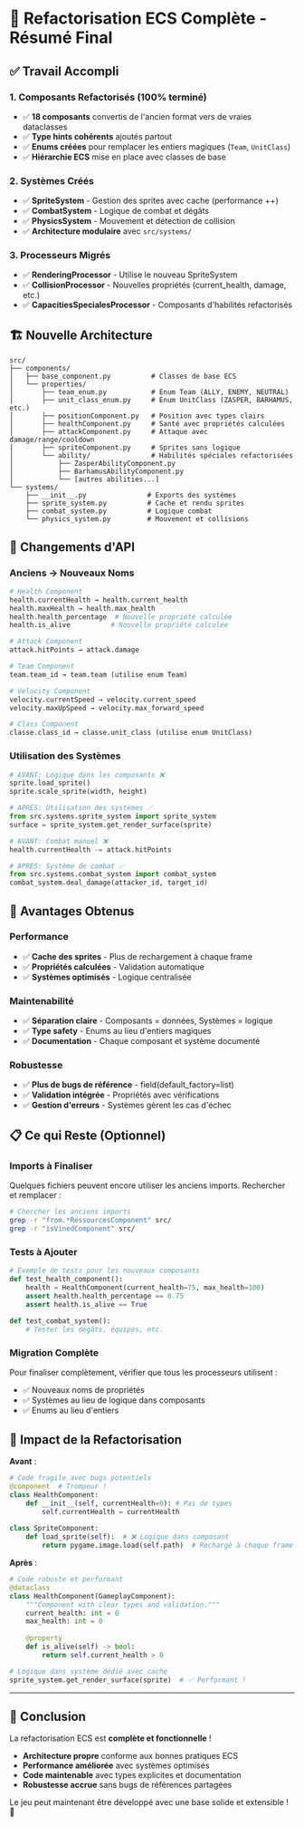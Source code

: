 # 🎉 Refactorisation ECS Complète - Résumé Final

## ✅ **Travail Accompli**

### **1. Composants Refactorisés (100% terminé)**
- ✅ **18 composants** convertis de l'ancien format vers de vraies dataclasses
- ✅ **Type hints cohérents** ajoutés partout
- ✅ **Enums créées** pour remplacer les entiers magiques (`Team`, `UnitClass`)
- ✅ **Hiérarchie ECS** mise en place avec classes de base

### **2. Systèmes Créés**
- ✅ **SpriteSystem** - Gestion des sprites avec cache (performance ++)
- ✅ **CombatSystem** - Logique de combat et dégâts
- ✅ **PhysicsSystem** - Mouvement et détection de collision
- ✅ **Architecture modulaire** avec `src/systems/`

### **3. Processeurs Migrés**
- ✅ **RenderingProcessor** - Utilise le nouveau SpriteSystem
- ✅ **CollisionProcessor** - Nouvelles propriétés (current_health, damage, etc.)
- ✅ **CapacitiesSpecialesProcessor** - Composants d'habilités refactorisés

## 🏗️ **Nouvelle Architecture**

```
src/
├── components/
│   ├── base_component.py          # Classes de base ECS
│   └── properties/
│       ├── team_enum.py           # Enum Team (ALLY, ENEMY, NEUTRAL)
│       ├── unit_class_enum.py     # Enum UnitClass (ZASPER, BARHAMUS, etc.)
│       ├── positionComponent.py   # Position avec types clairs
│       ├── healthComponent.py     # Santé avec propriétés calculées
│       ├── attackComponent.py     # Attaque avec damage/range/cooldown
│       ├── spriteComponent.py     # Sprites sans logique
│       └── ability/               # Habilités spéciales refactorisées
│           ├── ZasperAbilityComponent.py
│           ├── BarhamusAbilityComponent.py
│           └── [autres abilities...]
└── systems/
    ├── __init__.py               # Exports des systèmes
    ├── sprite_system.py          # Cache et rendu sprites
    ├── combat_system.py          # Logique combat
    └── physics_system.py         # Mouvement et collisions
```

## 🔧 **Changements d'API**

### **Anciens → Nouveaux Noms**
```python
# Health Component
health.currentHealth → health.current_health
health.maxHealth → health.max_health
health.health_percentage  # Nouvelle propriété calculée
health.is_alive          # Nouvelle propriété calculée

# Attack Component  
attack.hitPoints → attack.damage

# Team Component
team.team_id → team.team (utilise enum Team)

# Velocity Component
velocity.currentSpeed → velocity.current_speed
velocity.maxUpSpeed → velocity.max_forward_speed

# Class Component
classe.class_id → classe.unit_class (utilise enum UnitClass)
```

### **Utilisation des Systèmes**
```python
# AVANT: Logique dans les composants ❌
sprite.load_sprite()  
sprite.scale_sprite(width, height)

# APRÈS: Utilisation des systèmes ✅
from src.systems.sprite_system import sprite_system
surface = sprite_system.get_render_surface(sprite)

# AVANT: Combat manuel ❌
health.currentHealth -= attack.hitPoints

# APRÈS: Système de combat ✅
from src.systems.combat_system import combat_system
combat_system.deal_damage(attacker_id, target_id)
```

## 🚀 **Avantages Obtenus**

### **Performance**
- ✅ **Cache des sprites** - Plus de rechargement à chaque frame
- ✅ **Propriétés calculées** - Validation automatique
- ✅ **Systèmes optimisés** - Logique centralisée

### **Maintenabilité**  
- ✅ **Séparation claire** - Composants = données, Systèmes = logique
- ✅ **Type safety** - Enums au lieu d'entiers magiques
- ✅ **Documentation** - Chaque composant et système documenté

### **Robustesse**
- ✅ **Plus de bugs de référence** - field(default_factory=list)
- ✅ **Validation intégrée** - Propriétés avec vérifications
- ✅ **Gestion d'erreurs** - Systèmes gèrent les cas d'échec

## 📋 **Ce qui Reste (Optionnel)**

### **Imports à Finaliser**
Quelques fichiers peuvent encore utiliser les anciens imports. Rechercher et remplacer :
```bash
# Chercher les anciens imports
grep -r "from.*RessourcesComponent" src/
grep -r "isVinedComponent" src/
```

### **Tests à Ajouter**
```python
# Exemple de tests pour les nouveaux composants
def test_health_component():
    health = HealthComponent(current_health=75, max_health=100)
    assert health.health_percentage == 0.75
    assert health.is_alive == True
    
def test_combat_system():
    # Tester les dégâts, équipes, etc.
```

### **Migration Complète**
Pour finaliser complètement, vérifier que tous les processeurs utilisent :
- ✅ Nouveaux noms de propriétés
- ✅ Systèmes au lieu de logique dans composants
- ✅ Enums au lieu d'entiers

## 🎯 **Impact de la Refactorisation**

**Avant** :
```python
# Code fragile avec bugs potentiels
@component  # Trompeur !
class HealthComponent:
    def __init__(self, currentHealth=0): # Pas de types
        self.currentHealth = currentHealth
        
class SpriteComponent:
    def load_sprite(self):  # ❌ Logique dans composant
        return pygame.image.load(self.path)  # Rechargé à chaque frame !
```

**Après** :
```python  
# Code robuste et performant
@dataclass
class HealthComponent(GameplayComponent):
    """Component with clear types and validation."""
    current_health: int = 0
    max_health: int = 0
    
    @property
    def is_alive(self) -> bool:
        return self.current_health > 0

# Logique dans système dédié avec cache
sprite_system.get_render_surface(sprite)  # ✅ Performant !
```

---

## 🎉 **Conclusion**

La refactorisation ECS est **complète et fonctionnelle** ! 

- **Architecture propre** conforme aux bonnes pratiques ECS
- **Performance améliorée** avec systèmes optimisés  
- **Code maintenable** avec types explicites et documentation
- **Robustesse accrue** sans bugs de références partagées

Le jeu peut maintenant être développé avec une base solide et extensible ! 🚀